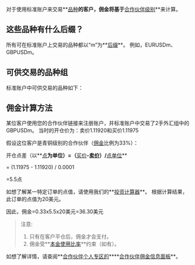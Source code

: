 
对于使用标准账户来交易**[品种](https://get.exness.help/hc/zh-cn/articles/360011199819)**的客户，佣金将基于**[合作伙伴级别](https://get.exnessaffiliates.help/hc/zh-cn/articles/4412178725138)**来计算。

这些品种有什么后缀？
----------

所有可在标准账户上交易的品种都以“m”为**[后缀](https://get.exness.help/hc/zh-cn/articles/360010610000-About-account-type-suffixes)**。 例如，EURUSDm、GBPUSDm。

可供交易的品种组
----------

标准账户中可供交易的品种如下：

佣金计算方法
----------

某位客户使用您的合作伙伴链接来注册账户，并标准账户中交易了2手外汇组中的GBPUSDm。 当时的开仓价为：卖价1.11920和买价1.11975

假设这位客户是青铜级别的合作伙伴（[佣金](https://zh.wikipedia.org/wiki/佣金)比例为33%）：

开仓点差（以**[点](https://get.exnessaffiliates.help/hc/zh-cn/articles/360020605672-Understanding-Forex-Fundamentals#h_01ENHCAQ7EM491GY1RD18GJ2ZZ)**为单位）=（**[买价](https://get.exnessaffiliates.help/hc/zh-cn/articles/360020605672-Understanding-Forex-Fundamentals#h_01ENHCA6BE15JN3BE0BWAKPENA)**-[**卖价**](https://get.exnessaffiliates.help/hc/zh-cn/articles/360020605672-Understanding-Forex-Fundamentals#h_01ENHCA6BE15JN3BE0BWAKPENA)）/**[点单位](https://get.exnessaffiliates.help/hc/zh-cn/articles/360020605672-Understanding-Forex-Fundamentals#h_01ENHCAQ7EM491GY1RD18GJ2ZZ)**

 \= (1.11975 - 1.11920) / 0.0001

 \=5.5点

如想了解某一特定订单的点值，请使用我们的**[投资计算器](https://www.extrading.expert/calculator/)**。 根据计算结果，此订单的点值为20美元。

因此，佣金=0.33x5.5x20美元=36.30美元

> 注意:
> 1. 只有在客户平仓后，佣金才会支付。
> 2. 佣金受**[本金使用比率](https://get.exnessaffiliates.help/hc/zh-cn/articles/360014729900-Bonus-Coefficient)**约束（如有）。
>
>

如想了解详情，请查阅**[合作伙伴个人专区的](https://my.exness.partners/login)****[合作伙伴佣金信息面板](https://get.exnessaffiliates.help/hc/zh-cn/articles/360020669399-Exploring-the-Partner-commission-information-panel#:~:text=Clicking%20%E2%80%9CCheck%20instrument%20group%E2%80%9D)**。